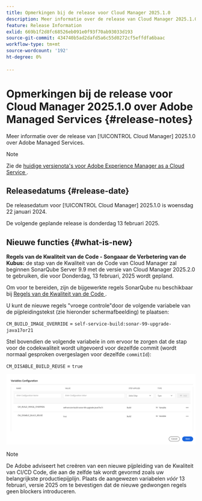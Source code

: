 ```yaml
---
title: Opmerkingen bij de release voor Cloud Manager 2025.1.0
description: Meer informatie over de release van Cloud Manager 2025.1.0 over Adobe Managed Services.
feature: Release Information
exlid: 669b1f2d8fc68526eb091e0f93f70ab93033d193
source-git-commit: 434740b5ad2dafd5a6c55d0272cf5effdfa6baac
workflow-type: tm+mt
source-wordcount: '192'
ht-degree: 0%

---
```


# Opmerkingen bij de release voor Cloud Manager 2025.1.0 over Adobe Managed Services {#release-notes}

<!-- RELEASE WIKI  https://wiki.corp.adobe.com/display/DMSArchitecture/Cloud+Manager+2024.12.0+Release -->

Meer informatie over de release van [!UICONTROL Cloud Manager] 2025.1.0 over Adobe Managed Services.

>[!NOTE]
>
>Zie de [ huidige versienota&#39;s voor Adobe Experience Manager as a Cloud Service ](https://experienceleague.adobe.com/en/docs/experience-manager-cloud-service/content/release-notes/home).

## Releasedatums {#release-date}

<!-- SAVE FOR FUTURE POSSIBLE USE No notable bugs or features for the September release of Cloud Manager. -->

De releasedatum voor [!UICONTROL Cloud Manager] 2025.1.0 is woensdag 22 januari 2024.

De volgende geplande release is donderdag 13 februari 2025.

## Nieuwe functies {#what-is-new}

**Regels van de Kwaliteit van de Code - Songaaar de Verbetering van de Kubus:** de stap van de Kwaliteit van de Code van Cloud Manager zal beginnen SonarQube Server 9.9 met de versie van Cloud Manager 2025.2.0 te gebruiken, die voor Donderdag, 13 februari, 2025 wordt gepland.

Om voor te bereiden, zijn de bijgewerkte regels SonarQube nu beschikbaar bij [ Regels van de Kwaliteit van de Code ](/help/using/code-quality-testing.md#code-quality-testing-step).

U kunt de nieuwe regels &quot;vroege controle&quot;door de volgende variabele van de pijpleidingstekst (zie hieronder schermafbeelding) te plaatsen:

`CM_BUILD_IMAGE_OVERRIDE` = `self-service-build:sonar-99-upgrade-java17or21`

Stel bovendien de volgende variabele in om ervoor te zorgen dat de stap voor de codekwaliteit wordt uitgevoerd voor dezelfde commit (wordt normaal gesproken overgeslagen voor dezelfde `commitId`):

`CM_DISABLE_BUILD_REUSE` = `true`

![ pagina van de Configuratie van Variabelen ](/help/release-notes/assets/variables-config.png)

>[!NOTE]
>
>De Adobe adviseert het creëren van een nieuwe pijpleiding van de Kwaliteit van CI/CD Code, die aan de zelfde tak wordt gevormd zoals uw belangrijkste productiepijplijn. Plaats de aangewezen variabelen *vóór* 13 februari, versie 2025 om te bevestigen dat de nieuwe gedwongen regels geen blockers introduceren.

<!-- ## Early adoption program {#early-adoption}

Be a part of Cloud Manager's early adoption program and have a chance to test upcoming features. -->


<!-- ## Bug fixes {#bug-fixes}

* A

Known Issues {#known-issues}

* A -->
